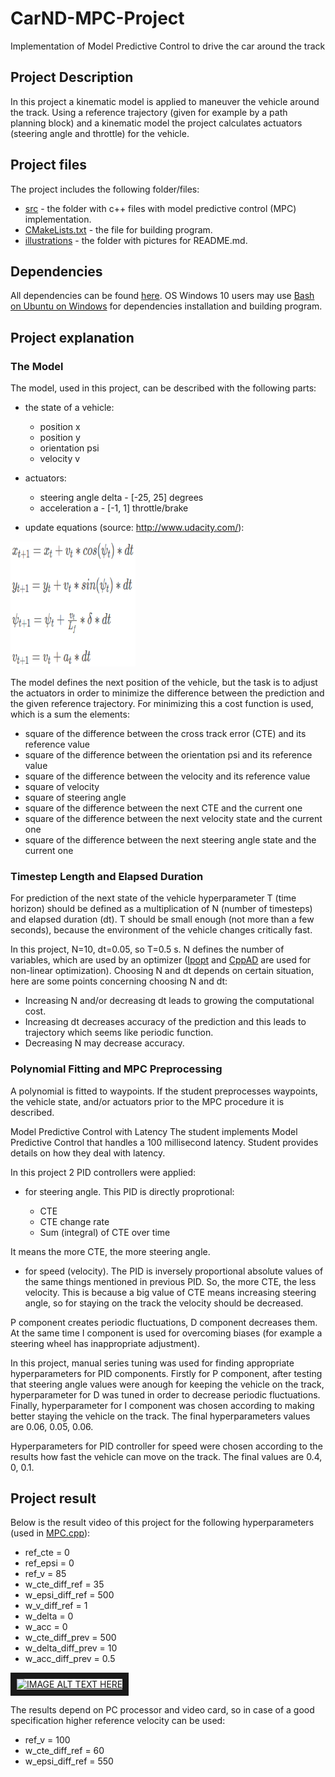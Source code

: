 # CarND-MPC-Project
Implementation of Model Predictive Control to drive the car around the track
## Project Description
In this project a kinematic model is applied to maneuver the vehicle around the track. Using a reference trajectory (given for example by a path planning block) and a kinematic model the project calculates actuators (steering angle and throttle) for the vehicle.

## Project files
The project includes the following folder/files:
- [src](https://github.com/SergeiDm/CarND-MPC-Project/tree/master/src) - the folder with c++ files with model predictive control (MPC) implementation.
- [CMakeLists.txt](https://github.com/SergeiDm/CarND-MPC-Project/blob/master/CMakeLists.txt) - the file for building program.
- [illustrations](https://github.com/SergeiDm/CarND-MPC-Project/tree/master/illustrations) - the folder with pictures for README.md.

## Dependencies
All dependencies can be found [here](https://github.com/udacity/CarND-MPC-Project/blob/master/README.md).
OS Windows 10 users may use [Bash on Ubuntu on Windows](https://msdn.microsoft.com/en-us/commandline/wsl/about) for dependencies installation and building program.

## Project explanation
### The Model
The model, used in this project, can be described with the following parts:
- the state of a vehicle:

  - position x
  - position y
  - orientation psi
  - velocity v

- actuators:

  - steering angle delta - [-25, 25] degrees
  - acceleration a - [-1, 1] throttle/brake
  
 - update equations (source: http://www.udacity.com/): 

<img src="https://github.com/SergeiDm/CarND-MPC-Project/blob/master/illustrations/Model.png" width="200" height="200"/>

The model defines the next position of the vehicle, but the task is to adjust the actuators in order to minimize the difference between the prediction and the given reference trajectory. For minimizing this a cost function is used, which is a sum the elements:
- square of the difference between the cross track error (CTE) and its reference value
- square of the difference between the orientation psi and its reference value
- square of the difference between the velocity and its reference value
- square of velocity
- square of steering angle
- square of the difference between the next CTE and the current one
- square of the difference between the next velocity state and the current one
- square of the difference between the next steering angle state and the current one

### Timestep Length and Elapsed Duration
For prediction of the next state of the vehicle hyperparameter T (time horizon) should be defined as a multiplication of N (number of timesteps) and elapsed duration (dt). T should be small enough (not more than a few seconds), because the environment of the vehicle changes critically fast.

In this project, N=10, dt=0.05, so T=0.5 s. N defines the number of variables, which are used by an optimizer ([Ipopt](https://projects.coin-or.org/Ipopt) and [CppAD](https://www.coin-or.org/CppAD/) are used for non-linear optimization). 
Choosing N and dt depends on certain situation, here are some points concerning choosing N and dt:
- Increasing N and/or decreasing dt leads to growing the computational cost.
- Increasing dt decreases accuracy of the prediction and this leads to trajectory which seems like periodic function.
- Decreasing N may decrease accuracy.

### Polynomial Fitting and MPC Preprocessing
A polynomial is fitted to waypoints.
If the student preprocesses waypoints, the vehicle state, and/or actuators prior to the MPC procedure it is described.



Model Predictive Control with Latency
The student implements Model Predictive Control that handles a 100 millisecond latency. Student provides details on how they deal with latency.


In this project 2 PID controllers were applied:
- for steering angle. This PID is directly proprotional:

  - CTE
  - CTE change rate
  - Sum (integral) of CTE over time

It means the more CTE, the more steering angle.

- for speed (velocity). The PID is inversely proportional absolute values of the same things mentioned in previous PID. So, the more CTE, the less velocity. This is because a big value of CTE means increasing steering angle, so for staying on the track the velocity should be decreased.

P component creates periodic fluctuations, D component decreases them. At the same time I component is used for overcoming biases (for example a steering wheel has inappropriate adjustment).

In this project, manual series tuning was used for finding appropriate hyperparameters for PID components. Firstly for P component, after   testing that steering angle values were anough for keeping the vehicle on the track, hyperparameter for D was tuned in order to decrease periodic fluctuations. Finally, hyperparameter for I component was chosen according to making better staying the vehicle on the track. The final hyperparameters values are 0.06, 0.05, 0.06.

Hyperparameters for PID controller for speed were chosen according to the results how fast the vehicle can move on the track.
The final values are 0.4, 0, 0.1.

## Project result
Below is the result video of this project for the following hyperparameters (used in [MPC.cpp](https://github.com/SergeiDm/CarND-MPC-Project/blob/master/src/MPC.cpp)):
- ref_cte = 0
- ref_epsi = 0
- ref_v = 85
- w_cte_diff_ref = 35
- w_epsi_diff_ref = 500
- w_v_diff_ref = 1
- w_delta = 0
- w_acc = 0
- w_cte_diff_prev = 500
- w_delta_diff_prev = 10
- w_acc_diff_prev = 0.5

<a href="https://youtu.be/RAJG77IfK-Q" target="_blank"><img src="http://img.youtube.com/vi/RAJG77IfK-Q/0.jpg" 
alt="IMAGE ALT TEXT HERE" width="400" height="300" border="10" /></a>

The results depend on PC processor and video card, so in case of a good specification higher reference velocity can be used:
- ref_v = 100
- w_cte_diff_ref = 60
- w_epsi_diff_ref = 550
